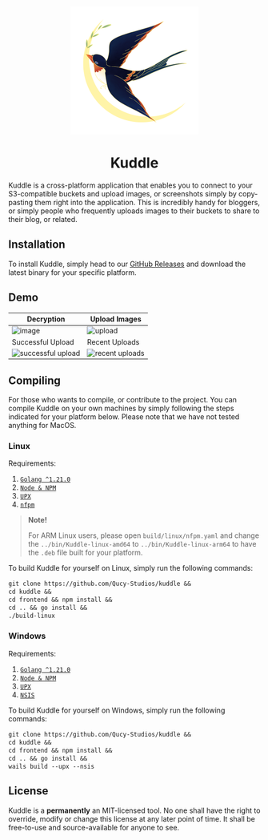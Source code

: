 <div align="center">
    <img src="build/appicon.png" align="center" width="256"/>

# Kuddle

</div>

Kuddle is a cross-platform application that enables you to connect to your S3-compatible buckets and upload images, or screenshots simply by copy-pasting them right into the application. This is incredibly handy for bloggers, or 
simply people who frequently uploads images to their buckets to share to their blog, or related.

## Installation

To install Kuddle, simply head to our [GitHub Releases](/releases) and download the latest binary for your 
specific platform.

## Demo
| Decryption                                                           | Upload Images                                                     |
|----------------------------------------------------------------------|-------------------------------------------------------------------|
| ![image](https://blog-images.mihou.pw/kd/WPaEeBivQe.png)             | ![upload](https://blog-images.mihou.pw/kd/jkad3RPxOg.png)         |
| Successful Upload                                                    | Recent Uploads                                                    |
| ![successful upload](https://blog-images.mihou.pw/kd/nnTrv4qKce.png) | ![recent uploads](https://blog-images.mihou.pw/kd/6fYiFt3iYW.png) |

## Compiling

For those who wants to compile, or contribute to the project. You  can compile Kuddle on your own machines by simply 
following the steps indicated for your platform below. Please note that we have not tested anything for MacOS.

### Linux

Requirements:
1. [`Golang ^1.21.0`](https://go.dev)
2. [`Node & NPM`](https://nodejs.org)
3. [`UPX`](https://upx.github.io/)
4. [`nfpm`](https://nfpm.goreleaser.com/)

> **Note!**
>
> For ARM Linux users, please open `build/linux/nfpm.yaml` and change the `../bin/Kuddle-linux-amd64` to `../bin/Kuddle-linux-arm64`
> to have the `.deb` file built for your platform.

To build Kuddle for yourself on Linux, simply run the following commands:
```shell
git clone https://github.com/Qucy-Studios/kuddle && 
cd kuddle &&
cd frontend && npm install &&
cd .. && go install &&
./build-linux
```

### Windows

Requirements:
1. [`Golang ^1.21.0`](https://go.dev)
2. [`Node & NPM`](https://nodejs.org)
3. [`UPX`](https://upx.github.io/)
4. [`NSIS`](https://wails.io/docs/guides/windows-installer/)

To build Kuddle for yourself on Windows, simply run the following commands:
```shell
git clone https://github.com/Qucy-Studios/kuddle && 
cd kuddle &&
cd frontend && npm install &&
cd .. && go install &&
wails build --upx --nsis
```

## License

Kuddle is a **permanently** an MIT-licensed tool. No one shall have the right to override, modify or change this 
license at any later point of time. It shall be free-to-use and source-available for anyone to see.
